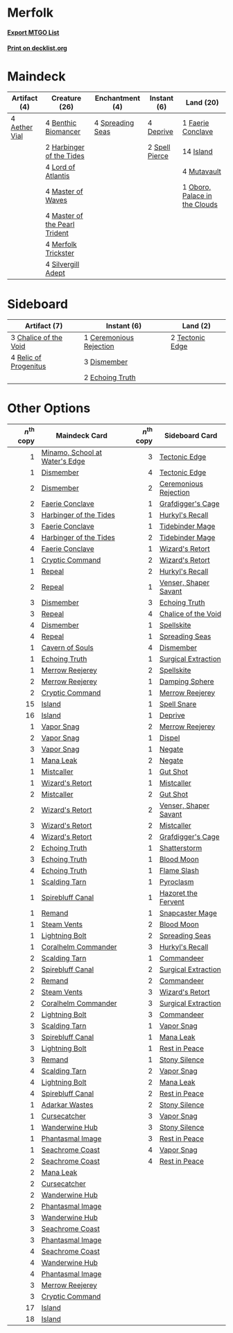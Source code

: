 # Merfolk

#### [Export MTGO List](../collection/Merfolk/Merfolk.txt)
#### [Print on decklist.org](http://decklist.org/?deckmain=4%09Aether%20Vial%0A4%09Benthic%20Biomancer%0A4%09Deprive%0A1%09Faerie%20Conclave%0A2%09Harbinger%20of%20the%20Tides%0A14%09Island%0A4%09Lord%20of%20Atlantis%0A4%09Master%20of%20Waves%0A4%09Master%20of%20the%20Pearl%20Trident%0A4%09Merfolk%20Trickster%0A4%09Mutavault%0A1%09Oboro,%20Palace%20in%20the%20Clouds%0A4%09Silvergill%20Adept%0A2%09Spell%20Pierce%0A4%09Spreading%20Seas&deckside=1%09Ceremonious%20Rejection%0A3%09Chalice%20of%20the%20Void%0A3%09Dismember%0A2%09Echoing%20Truth%0A4%09Relic%20of%20Progenitus%0A2%09Tectonic%20Edge)
# Maindeck

|                                     Artifact (4)                                      |                                             Creature (26)                                              |                                      Enchantment (4)                                      |                                       Instant (6)                                       |                                               Land (20)                                               |
|---------------------------------------------------------------------------------------|--------------------------------------------------------------------------------------------------------|-------------------------------------------------------------------------------------------|-----------------------------------------------------------------------------------------|-------------------------------------------------------------------------------------------------------|
|4 [Aether Vial](http://gatherer.wizards.com/Pages/Card/Details.aspx?multiverseid=48146)|4 [Benthic Biomancer](http://gatherer.wizards.com/Pages/Card/Details.aspx?multiverseid=457176)          |4 [Spreading Seas](http://gatherer.wizards.com/Pages/Card/Details.aspx?multiverseid=190405)|4 [Deprive](http://gatherer.wizards.com/Pages/Card/Details.aspx?multiverseid=193519)     |1 [Faerie Conclave](http://gatherer.wizards.com/Pages/Card/Details.aspx?multiverseid=106531)           |
|                                                                                       |2 [Harbinger of the Tides](http://gatherer.wizards.com/Pages/Card/Details.aspx?multiverseid=433017)     |                                                                                           |2 [Spell Pierce](http://gatherer.wizards.com/Pages/Card/Details.aspx?multiverseid=425876)|14 [Island](http://gatherer.wizards.com/Pages/Card/Details.aspx?multiverseid=439857)                   |
|                                                                                       |4 [Lord of Atlantis](http://gatherer.wizards.com/Pages/Card/Details.aspx?multiverseid=707)              |                                                                                           |                                                                                         |4 [Mutavault](http://gatherer.wizards.com/Pages/Card/Details.aspx?multiverseid=370733)                 |
|                                                                                       |4 [Master of Waves](http://gatherer.wizards.com/Pages/Card/Details.aspx?multiverseid=438441)            |                                                                                           |                                                                                         |1 [Oboro, Palace in the Clouds](http://gatherer.wizards.com/Pages/Card/Details.aspx?multiverseid=74206)|
|                                                                                       |4 [Master of the Pearl Trident](http://gatherer.wizards.com/Pages/Card/Details.aspx?multiverseid=438449)|                                                                                           |                                                                                         |                                                                                                       |
|                                                                                       |4 [Merfolk Trickster](http://gatherer.wizards.com/Pages/Card/Details.aspx?multiverseid=442944)          |                                                                                           |                                                                                         |                                                                                                       |
|                                                                                       |4 [Silvergill Adept](http://gatherer.wizards.com/Pages/Card/Details.aspx?multiverseid=139682)           |                                                                                           |                                                                                         |                                                                                                       |


# Sideboard

|                                          Artifact (7)                                          |                                           Instant (6)                                            |                                         Land (2)                                         |
|------------------------------------------------------------------------------------------------|--------------------------------------------------------------------------------------------------|------------------------------------------------------------------------------------------|
|3 [Chalice of the Void](http://gatherer.wizards.com/Pages/Card/Details.aspx?multiverseid=442211)|1 [Ceremonious Rejection](http://gatherer.wizards.com/Pages/Card/Details.aspx?multiverseid=417613)|2 [Tectonic Edge](http://gatherer.wizards.com/Pages/Card/Details.aspx?multiverseid=389711)|
|4 [Relic of Progenitus](http://gatherer.wizards.com/Pages/Card/Details.aspx?multiverseid=174824)|3 [Dismember](http://gatherer.wizards.com/Pages/Card/Details.aspx?multiverseid=382182)            |                                                                                          |
|                                                                                                |2 [Echoing Truth](http://gatherer.wizards.com/Pages/Card/Details.aspx?multiverseid=405212)        |                                                                                          |


# Other Options

|*n*<sup>th</sup> copy|                                             Maindeck Card                                              |*n*<sup>th</sup> copy|                                         Sideboard Card                                         |
|--------------------:|--------------------------------------------------------------------------------------------------------|--------------------:|------------------------------------------------------------------------------------------------|
|                    1|[Minamo, School at Water's Edge](http://gatherer.wizards.com/Pages/Card/Details.aspx?multiverseid=79179)|                    3|[Tectonic Edge](http://gatherer.wizards.com/Pages/Card/Details.aspx?multiverseid=389711)        |
|                    1|[Dismember](http://gatherer.wizards.com/Pages/Card/Details.aspx?multiverseid=382182)                    |                    4|[Tectonic Edge](http://gatherer.wizards.com/Pages/Card/Details.aspx?multiverseid=389711)        |
|                    2|[Dismember](http://gatherer.wizards.com/Pages/Card/Details.aspx?multiverseid=382182)                    |                    2|[Ceremonious Rejection](http://gatherer.wizards.com/Pages/Card/Details.aspx?multiverseid=417613)|
|                    2|[Faerie Conclave](http://gatherer.wizards.com/Pages/Card/Details.aspx?multiverseid=106531)              |                    1|[Grafdigger's Cage](http://gatherer.wizards.com/Pages/Card/Details.aspx?multiverseid=278452)    |
|                    3|[Harbinger of the Tides](http://gatherer.wizards.com/Pages/Card/Details.aspx?multiverseid=433017)       |                    1|[Hurkyl's Recall](http://gatherer.wizards.com/Pages/Card/Details.aspx?multiverseid=135260)      |
|                    3|[Faerie Conclave](http://gatherer.wizards.com/Pages/Card/Details.aspx?multiverseid=106531)              |                    1|[Tidebinder Mage](http://gatherer.wizards.com/Pages/Card/Details.aspx?multiverseid=438462)      |
|                    4|[Harbinger of the Tides](http://gatherer.wizards.com/Pages/Card/Details.aspx?multiverseid=433017)       |                    2|[Tidebinder Mage](http://gatherer.wizards.com/Pages/Card/Details.aspx?multiverseid=438462)      |
|                    4|[Faerie Conclave](http://gatherer.wizards.com/Pages/Card/Details.aspx?multiverseid=106531)              |                    1|[Wizard's Retort](http://gatherer.wizards.com/Pages/Card/Details.aspx?multiverseid=442963)      |
|                    1|[Cryptic Command](http://gatherer.wizards.com/Pages/Card/Details.aspx?multiverseid=438614)              |                    2|[Wizard's Retort](http://gatherer.wizards.com/Pages/Card/Details.aspx?multiverseid=442963)      |
|                    1|[Repeal](http://gatherer.wizards.com/Pages/Card/Details.aspx?multiverseid=405357)                       |                    2|[Hurkyl's Recall](http://gatherer.wizards.com/Pages/Card/Details.aspx?multiverseid=135260)      |
|                    2|[Repeal](http://gatherer.wizards.com/Pages/Card/Details.aspx?multiverseid=405357)                       |                    1|[Venser, Shaper Savant](http://gatherer.wizards.com/Pages/Card/Details.aspx?multiverseid=136209)|
|                    3|[Dismember](http://gatherer.wizards.com/Pages/Card/Details.aspx?multiverseid=382182)                    |                    3|[Echoing Truth](http://gatherer.wizards.com/Pages/Card/Details.aspx?multiverseid=405212)        |
|                    3|[Repeal](http://gatherer.wizards.com/Pages/Card/Details.aspx?multiverseid=405357)                       |                    4|[Chalice of the Void](http://gatherer.wizards.com/Pages/Card/Details.aspx?multiverseid=442211)  |
|                    4|[Dismember](http://gatherer.wizards.com/Pages/Card/Details.aspx?multiverseid=382182)                    |                    1|[Spellskite](http://gatherer.wizards.com/Pages/Card/Details.aspx?multiverseid=397743)           |
|                    4|[Repeal](http://gatherer.wizards.com/Pages/Card/Details.aspx?multiverseid=405357)                       |                    1|[Spreading Seas](http://gatherer.wizards.com/Pages/Card/Details.aspx?multiverseid=190405)       |
|                    1|[Cavern of Souls](http://gatherer.wizards.com/Pages/Card/Details.aspx?multiverseid=278058)              |                    4|[Dismember](http://gatherer.wizards.com/Pages/Card/Details.aspx?multiverseid=382182)            |
|                    1|[Echoing Truth](http://gatherer.wizards.com/Pages/Card/Details.aspx?multiverseid=405212)                |                    1|[Surgical Extraction](http://gatherer.wizards.com/Pages/Card/Details.aspx?multiverseid=397706)  |
|                    1|[Merrow Reejerey](http://gatherer.wizards.com/Pages/Card/Details.aspx?multiverseid=438453)              |                    2|[Spellskite](http://gatherer.wizards.com/Pages/Card/Details.aspx?multiverseid=397743)           |
|                    2|[Merrow Reejerey](http://gatherer.wizards.com/Pages/Card/Details.aspx?multiverseid=438453)              |                    1|[Damping Sphere](http://gatherer.wizards.com/Pages/Card/Details.aspx?multiverseid=443101)       |
|                    2|[Cryptic Command](http://gatherer.wizards.com/Pages/Card/Details.aspx?multiverseid=438614)              |                    1|[Merrow Reejerey](http://gatherer.wizards.com/Pages/Card/Details.aspx?multiverseid=438453)      |
|                   15|[Island](http://gatherer.wizards.com/Pages/Card/Details.aspx?multiverseid=439857)                       |                    1|[Spell Snare](http://gatherer.wizards.com/Pages/Card/Details.aspx?multiverseid=446100)          |
|                   16|[Island](http://gatherer.wizards.com/Pages/Card/Details.aspx?multiverseid=439857)                       |                    1|[Deprive](http://gatherer.wizards.com/Pages/Card/Details.aspx?multiverseid=193519)              |
|                    1|[Vapor Snag](http://gatherer.wizards.com/Pages/Card/Details.aspx?multiverseid=249373)                   |                    2|[Merrow Reejerey](http://gatherer.wizards.com/Pages/Card/Details.aspx?multiverseid=438453)      |
|                    2|[Vapor Snag](http://gatherer.wizards.com/Pages/Card/Details.aspx?multiverseid=249373)                   |                    1|[Dispel](http://gatherer.wizards.com/Pages/Card/Details.aspx?multiverseid=401858)               |
|                    3|[Vapor Snag](http://gatherer.wizards.com/Pages/Card/Details.aspx?multiverseid=249373)                   |                    1|[Negate](http://gatherer.wizards.com/Pages/Card/Details.aspx?multiverseid=423707)               |
|                    1|[Mana Leak](http://gatherer.wizards.com/Pages/Card/Details.aspx?multiverseid=45242)                     |                    2|[Negate](http://gatherer.wizards.com/Pages/Card/Details.aspx?multiverseid=423707)               |
|                    1|[Mistcaller](http://gatherer.wizards.com/Pages/Card/Details.aspx?multiverseid=447198)                   |                    1|[Gut Shot](http://gatherer.wizards.com/Pages/Card/Details.aspx?multiverseid=397673)             |
|                    1|[Wizard's Retort](http://gatherer.wizards.com/Pages/Card/Details.aspx?multiverseid=442963)              |                    1|[Mistcaller](http://gatherer.wizards.com/Pages/Card/Details.aspx?multiverseid=447198)           |
|                    2|[Mistcaller](http://gatherer.wizards.com/Pages/Card/Details.aspx?multiverseid=447198)                   |                    2|[Gut Shot](http://gatherer.wizards.com/Pages/Card/Details.aspx?multiverseid=397673)             |
|                    2|[Wizard's Retort](http://gatherer.wizards.com/Pages/Card/Details.aspx?multiverseid=442963)              |                    2|[Venser, Shaper Savant](http://gatherer.wizards.com/Pages/Card/Details.aspx?multiverseid=136209)|
|                    3|[Wizard's Retort](http://gatherer.wizards.com/Pages/Card/Details.aspx?multiverseid=442963)              |                    2|[Mistcaller](http://gatherer.wizards.com/Pages/Card/Details.aspx?multiverseid=447198)           |
|                    4|[Wizard's Retort](http://gatherer.wizards.com/Pages/Card/Details.aspx?multiverseid=442963)              |                    2|[Grafdigger's Cage](http://gatherer.wizards.com/Pages/Card/Details.aspx?multiverseid=278452)    |
|                    2|[Echoing Truth](http://gatherer.wizards.com/Pages/Card/Details.aspx?multiverseid=405212)                |                    1|[Shatterstorm](http://gatherer.wizards.com/Pages/Card/Details.aspx?multiverseid=130370)         |
|                    3|[Echoing Truth](http://gatherer.wizards.com/Pages/Card/Details.aspx?multiverseid=405212)                |                    1|[Blood Moon](http://gatherer.wizards.com/Pages/Card/Details.aspx?multiverseid=45386)            |
|                    4|[Echoing Truth](http://gatherer.wizards.com/Pages/Card/Details.aspx?multiverseid=405212)                |                    1|[Flame Slash](http://gatherer.wizards.com/Pages/Card/Details.aspx?multiverseid=416914)          |
|                    1|[Scalding Tarn](http://gatherer.wizards.com/Pages/Card/Details.aspx?multiverseid=405107)                |                    1|[Pyroclasm](http://gatherer.wizards.com/Pages/Card/Details.aspx?multiverseid=129801)            |
|                    1|[Spirebluff Canal](http://gatherer.wizards.com/Pages/Card/Details.aspx?multiverseid=417822)             |                    1|[Hazoret the Fervent](http://gatherer.wizards.com/Pages/Card/Details.aspx?multiverseid=426838)  |
|                    1|[Remand](http://gatherer.wizards.com/Pages/Card/Details.aspx?multiverseid=380255)                       |                    1|[Snapcaster Mage](http://gatherer.wizards.com/Pages/Card/Details.aspx?multiverseid=227676)      |
|                    1|[Steam Vents](http://gatherer.wizards.com/Pages/Card/Details.aspx?multiverseid=405109)                  |                    2|[Blood Moon](http://gatherer.wizards.com/Pages/Card/Details.aspx?multiverseid=45386)            |
|                    1|[Lightning Bolt](http://gatherer.wizards.com/Pages/Card/Details.aspx?multiverseid=806)                  |                    2|[Spreading Seas](http://gatherer.wizards.com/Pages/Card/Details.aspx?multiverseid=190405)       |
|                    1|[Coralhelm Commander](http://gatherer.wizards.com/Pages/Card/Details.aspx?multiverseid=193651)          |                    3|[Hurkyl's Recall](http://gatherer.wizards.com/Pages/Card/Details.aspx?multiverseid=135260)      |
|                    2|[Scalding Tarn](http://gatherer.wizards.com/Pages/Card/Details.aspx?multiverseid=405107)                |                    1|[Commandeer](http://gatherer.wizards.com/Pages/Card/Details.aspx?multiverseid=121243)           |
|                    2|[Spirebluff Canal](http://gatherer.wizards.com/Pages/Card/Details.aspx?multiverseid=417822)             |                    2|[Surgical Extraction](http://gatherer.wizards.com/Pages/Card/Details.aspx?multiverseid=397706)  |
|                    2|[Remand](http://gatherer.wizards.com/Pages/Card/Details.aspx?multiverseid=380255)                       |                    2|[Commandeer](http://gatherer.wizards.com/Pages/Card/Details.aspx?multiverseid=121243)           |
|                    2|[Steam Vents](http://gatherer.wizards.com/Pages/Card/Details.aspx?multiverseid=405109)                  |                    3|[Wizard's Retort](http://gatherer.wizards.com/Pages/Card/Details.aspx?multiverseid=442963)      |
|                    2|[Coralhelm Commander](http://gatherer.wizards.com/Pages/Card/Details.aspx?multiverseid=193651)          |                    3|[Surgical Extraction](http://gatherer.wizards.com/Pages/Card/Details.aspx?multiverseid=397706)  |
|                    2|[Lightning Bolt](http://gatherer.wizards.com/Pages/Card/Details.aspx?multiverseid=806)                  |                    3|[Commandeer](http://gatherer.wizards.com/Pages/Card/Details.aspx?multiverseid=121243)           |
|                    3|[Scalding Tarn](http://gatherer.wizards.com/Pages/Card/Details.aspx?multiverseid=405107)                |                    1|[Vapor Snag](http://gatherer.wizards.com/Pages/Card/Details.aspx?multiverseid=249373)           |
|                    3|[Spirebluff Canal](http://gatherer.wizards.com/Pages/Card/Details.aspx?multiverseid=417822)             |                    1|[Mana Leak](http://gatherer.wizards.com/Pages/Card/Details.aspx?multiverseid=45242)             |
|                    3|[Lightning Bolt](http://gatherer.wizards.com/Pages/Card/Details.aspx?multiverseid=806)                  |                    1|[Rest in Peace](http://gatherer.wizards.com/Pages/Card/Details.aspx?multiverseid=442021)        |
|                    3|[Remand](http://gatherer.wizards.com/Pages/Card/Details.aspx?multiverseid=380255)                       |                    1|[Stony Silence](http://gatherer.wizards.com/Pages/Card/Details.aspx?multiverseid=247425)        |
|                    4|[Scalding Tarn](http://gatherer.wizards.com/Pages/Card/Details.aspx?multiverseid=405107)                |                    2|[Vapor Snag](http://gatherer.wizards.com/Pages/Card/Details.aspx?multiverseid=249373)           |
|                    4|[Lightning Bolt](http://gatherer.wizards.com/Pages/Card/Details.aspx?multiverseid=806)                  |                    2|[Mana Leak](http://gatherer.wizards.com/Pages/Card/Details.aspx?multiverseid=45242)             |
|                    4|[Spirebluff Canal](http://gatherer.wizards.com/Pages/Card/Details.aspx?multiverseid=417822)             |                    2|[Rest in Peace](http://gatherer.wizards.com/Pages/Card/Details.aspx?multiverseid=442021)        |
|                    1|[Adarkar Wastes](http://gatherer.wizards.com/Pages/Card/Details.aspx?multiverseid=129458)               |                    2|[Stony Silence](http://gatherer.wizards.com/Pages/Card/Details.aspx?multiverseid=247425)        |
|                    1|[Cursecatcher](http://gatherer.wizards.com/Pages/Card/Details.aspx?multiverseid=442042)                 |                    3|[Vapor Snag](http://gatherer.wizards.com/Pages/Card/Details.aspx?multiverseid=249373)           |
|                    1|[Wanderwine Hub](http://gatherer.wizards.com/Pages/Card/Details.aspx?multiverseid=153456)               |                    3|[Stony Silence](http://gatherer.wizards.com/Pages/Card/Details.aspx?multiverseid=247425)        |
|                    1|[Phantasmal Image](http://gatherer.wizards.com/Pages/Card/Details.aspx?multiverseid=220099)             |                    3|[Rest in Peace](http://gatherer.wizards.com/Pages/Card/Details.aspx?multiverseid=442021)        |
|                    1|[Seachrome Coast](http://gatherer.wizards.com/Pages/Card/Details.aspx?multiverseid=209399)              |                    4|[Vapor Snag](http://gatherer.wizards.com/Pages/Card/Details.aspx?multiverseid=249373)           |
|                    2|[Seachrome Coast](http://gatherer.wizards.com/Pages/Card/Details.aspx?multiverseid=209399)              |                    4|[Rest in Peace](http://gatherer.wizards.com/Pages/Card/Details.aspx?multiverseid=442021)        |
|                    2|[Mana Leak](http://gatherer.wizards.com/Pages/Card/Details.aspx?multiverseid=45242)                     |                     |                                                                                                |
|                    2|[Cursecatcher](http://gatherer.wizards.com/Pages/Card/Details.aspx?multiverseid=442042)                 |                     |                                                                                                |
|                    2|[Wanderwine Hub](http://gatherer.wizards.com/Pages/Card/Details.aspx?multiverseid=153456)               |                     |                                                                                                |
|                    2|[Phantasmal Image](http://gatherer.wizards.com/Pages/Card/Details.aspx?multiverseid=220099)             |                     |                                                                                                |
|                    3|[Wanderwine Hub](http://gatherer.wizards.com/Pages/Card/Details.aspx?multiverseid=153456)               |                     |                                                                                                |
|                    3|[Seachrome Coast](http://gatherer.wizards.com/Pages/Card/Details.aspx?multiverseid=209399)              |                     |                                                                                                |
|                    3|[Phantasmal Image](http://gatherer.wizards.com/Pages/Card/Details.aspx?multiverseid=220099)             |                     |                                                                                                |
|                    4|[Seachrome Coast](http://gatherer.wizards.com/Pages/Card/Details.aspx?multiverseid=209399)              |                     |                                                                                                |
|                    4|[Wanderwine Hub](http://gatherer.wizards.com/Pages/Card/Details.aspx?multiverseid=153456)               |                     |                                                                                                |
|                    4|[Phantasmal Image](http://gatherer.wizards.com/Pages/Card/Details.aspx?multiverseid=220099)             |                     |                                                                                                |
|                    3|[Merrow Reejerey](http://gatherer.wizards.com/Pages/Card/Details.aspx?multiverseid=438453)              |                     |                                                                                                |
|                    3|[Cryptic Command](http://gatherer.wizards.com/Pages/Card/Details.aspx?multiverseid=438614)              |                     |                                                                                                |
|                   17|[Island](http://gatherer.wizards.com/Pages/Card/Details.aspx?multiverseid=439857)                       |                     |                                                                                                |
|                   18|[Island](http://gatherer.wizards.com/Pages/Card/Details.aspx?multiverseid=439857)                       |                     |                                                                                                |

